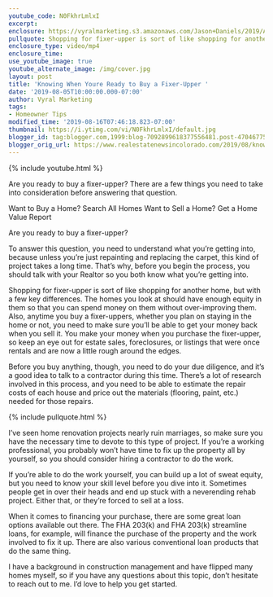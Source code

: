 ```yaml
---
youtube_code: N0FkhrLmlxI
excerpt:
enclosure: https://vyralmarketing.s3.amazonaws.com/Jason+Daniels/2019/Are+You+Ready+to+Buy+a+Fixer+Upper_.mp4
pullquote: Shopping for fixer-upper is sort of like shopping for another home, but with a few key differences.
enclosure_type: video/mp4
enclosure_time:
use_youtube_image: true
youtube_alternate_image: /img/cover.jpg
layout: post
title: 'Knowing When Youre Ready to Buy a Fixer-Upper '
date: '2019-08-05T10:00:00.000-07:00'
author: Vyral Marketing
tags:
- Homeowner Tips
modified_time: '2019-08-16T07:46:18.823-07:00'
thumbnail: https://i.ytimg.com/vi/N0FkhrLmlxI/default.jpg
blogger_id: tag:blogger.com,1999:blog-7092899618377556481.post-4704677520551286474
blogger_orig_url: https://www.realestatenewsincolorado.com/2019/08/knowing-when-youre-ready-to-buy-fixer.html
---
```

{% include youtube.html %}

Are you ready to buy a fixer-upper? There are a few things you need
to take into consideration before answering that question.

Want to Buy a Home? Search All Homes
Want to Sell a Home? Get a Home Value Report


Are you ready to buy a fixer-upper?

To answer this question, you need to understand what you’re getting into, because unless you’re just repainting and replacing the carpet, this kind of project takes a long time. That’s why, before you begin the process, you should talk with your Realtor so you both know what you’re getting into.

Shopping for fixer-upper is sort of like shopping for another home, but with a few key differences. The homes you look at should have enough equity in them so that you can spend money on them without over-improving them. Also, anytime you buy a fixer-uppers, whether you plan on staying in the home or not, you need to make sure you’ll be able to get your money back when you sell it. You make your money when you purchase the fixer-upper, so keep an eye out for estate sales, foreclosures, or listings that were once rentals and are now a little rough around the edges.

Before you buy anything, though, you need to do your due diligence, and it’s a good idea to talk to a contractor during this time. There’s a lot of research involved in this process, and you need to be able to estimate the repair costs of each house and price out the materials (flooring, paint, etc.) needed for those repairs.

{% include pullquote.html %}

I’ve seen home renovation projects nearly ruin marriages, so make sure you have the necessary time to devote to this type of project. If you’re a working professional, you probably won’t have time to fix up the property all by yourself, so you should consider hiring a contractor to do the work.

If you’re able to do the work yourself, you can build up a lot of sweat equity, but you need to know your skill level before you dive into it. Sometimes people get in over their heads and end up stuck with a neverending rehab project. Either that, or they’re forced to sell at a loss.

When it comes to financing your purchase, there are some great loan options available out there. The FHA 203(k) and FHA 203(k) streamline loans, for example, will finance the purchase of the property and the work involved to fix it up. There are also various conventional loan products that do the same thing.

I have a background in construction management and have flipped many homes myself, so if you have any questions about this topic, don’t hesitate to reach out to me. I’d love to help you get started.
